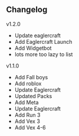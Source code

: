 ## Changelog

v1.2.0

- Update eaglercraft
- Add Eaglercraft Launch
- Add Widgetbot
- lots more too lazy to list

v1.1.0

- Add Fall boys
- Add roblox
- Update Eaglercraft
- Updated Packs
- Add Meta
- Update Eaglercraft
- Add Run 3
- Add Vex 3
- Add Vex 4-6
